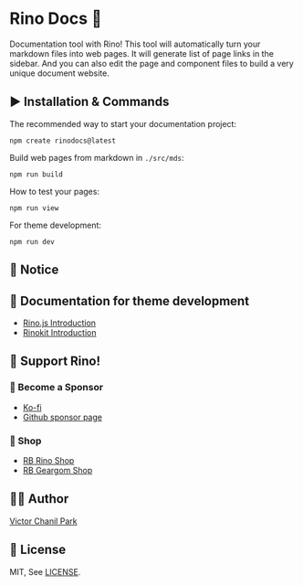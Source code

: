 # Rino Docs 🦏

Documentation tool with Rino! This tool will automatically turn your markdown files into web pages. It will generate list of page links in the sidebar. And you can also edit the page and component files to build a very unique document website.

## ▶️ Installation & Commands

The recommended way to start your documentation project:

```
npm create rinodocs@latest
```

Build web pages from markdown in `./src/mds`:

```
npm run build
```

How to test your pages:

```
npm run view
```

For theme development:

```
npm run dev
```

## 📢 Notice

## 📖 Documentation for theme development

- [Rino.js Introduction](https://rinojs.org/documents/introduction.html)
- [Rinokit Introduction](https://rinojs.org/documents/rinokit.html)

## 💪 Support Rino!

### 👼 Become a Sponsor

- [Ko-fi](https://ko-fi.com/opdev1004)
- [Github sponsor page](https://github.com/sponsors/opdev1004)

### 🎁 Shop

- [RB Rino Shop](https://www.redbubble.com/shop/ap/149559711)
- [RB Geargom Shop](https://www.redbubble.com/people/Geargom/shop)

## 👨‍💻 Author

[Victor Chanil Park](https://github.com/opdev1004)

## 💯 License

MIT, See [LICENSE](./LICENSE).
